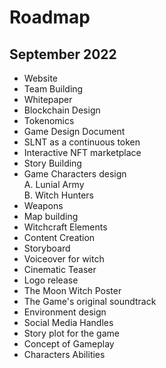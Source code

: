# Roadmap

## September 2022

* Website
* Team Building
* Whitepaper
* Blockchain Design
* Tokenomics
* Game Design Document
* SLNT as a continuous token
* Interactive NFT marketplace
* Story Building
* Game Characters design\
  A. Lunial Army\
  B. Witch Hunters
* Weapons
* Map building
* Witchcraft Elements
* Content Creation
* Storyboard
* Voiceover for witch
* Cinematic Teaser
* Logo release
* The Moon Witch Poster
* The Game's original soundtrack
* Environment design
* Social Media Handles
* Story plot for the game
* Concept of Gameplay
* Characters Abilities
